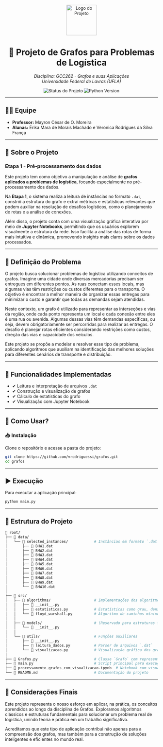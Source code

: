 <p align="center">
  <img src="https://img.icons8.com/fluency/96/graph.png" width="100" alt="Logo do Projeto"/>
</p>

<h1 align="center">🚀 Projeto de Grafos para Problemas de Logística</h1>

<p align="center">
  <i>Disciplina: GCC262 - Grafos e suas Aplicações</i><br>
  <i>Universidade Federal de Lavras (UFLA)</i>
</p>

<p align="center">
  <img src="https://img.shields.io/badge/status-em%20desenvolvimento-blue" alt="Status do Projeto"/>
  <img src="https://img.shields.io/badge/python-3.13.2-blue.svg" alt="Python Version"/>
</p>

---

## 👩‍💻 Equipe

- **Professor:** Mayron César de O. Moreira  
- **Alunas:** Érika Mara de Morais Machado e Veronica Rodrigues da Silva França

---

## 📌 Sobre o Projeto

### Etapa 1 - Pré-processamento dos dados

Este projeto tem como objetivo a manipulação e análise de **grafos aplicados a problemas de logística**, focando especialmente no pré-processamento dos dados.

Na **Etapa 1**, o sistema realiza a leitura de instâncias no formato `.dat`, constrói a estrutura do grafo e extrai métricas e estatísticas relevantes que podem auxiliar na resolução de desafios logísticos, como o planejamento de rotas e a análise de conexões.

Além disso, o projeto conta com uma visualização gráfica interativa por meio de **Jupyter Notebooks**, permitindo que os usuários explorem visualmente a estrutura da rede. Isso facilita a análise das rotas de forma mais intuitiva e dinâmica, promovendo insights mais claros sobre os dados processados.

---


## 🎯 Definição do Problema

O projeto busca solucionar problemas de logística utilizando conceitos de grafos. Imagine uma cidade onde diversas mercadorias precisam ser entregues em diferentes pontos. As ruas conectam esses locais, mas algumas vias têm restrições ou custos diferentes para o transporte. O objetivo é encontrar a melhor maneira de organizar essas entregas para minimizar o custo e garantir que todas as demandas sejam atendidas.

Neste contexto, um grafo é utilizado para representar as interseções e vias da região, onde cada ponto representa um local e cada conexão entre eles é uma rua ou avenida. Algumas dessas vias têm demandas específicas, ou seja, devem obrigatoriamente ser percorridas para realizar as entregas. O desafio é planejar rotas eficientes considerando restrições como custos, direção das vias e capacidade dos veículos.

Este projeto se propõe a modelar e resolver esse tipo de problema, aplicando algoritmos que auxiliam na identificação das melhores soluções para diferentes cenários de transporte e distribuição.

---

## 🔧 Funcionalidades Implementadas

- ✔ Leitura e interpretação de arquivos `.dat`
- ✔ Construção e visualização de grafos
- ✔ Cálculo de estatísticas do grafo
- ✔ Visualização com Jupyter Notebook

---

## 🚀 Como Usar?

### 📥 Instalação

Clone o repositório e acesse a pasta do projeto:

```bash
git clone https://github.com/vrodriguessi/grafos.git
cd grafos
```
---
## ▶️ Execução

Para executar a aplicação principal:
```bash
python main.py
```
---
## 📂 Estrutura do Projeto
```bash
📁 root/
├── 📁 data/
│   └── 📁 selected_instances/            # Instâncias em formato `.dat` com os dados de entrada
│       ├── 📄 BHW1.dat
│       ├── 📄 BHW2.dat
│       ├── 📄 BHW3.dat
│       ├── 📄 BHW4.dat
│       ├── 📄 BHW5.dat
│       ├── 📄 BHW6.dat
│       ├── 📄 BHW7.dat
│       ├── 📄 BHW8.dat
│       ├── 📄 BHW9.dat
│       └── 📄 BHW10.dat
│
├── 📁 src/
│   ├── 📁 algorithms/                    # Implementações dos algoritmos de grafos
│   │   ├── 📄 __init__.py
│   │   ├── 📄 estatisticas.py            # Estatísticas como grau, densidade, etc.
│   │   └── 📄 floyd_warshall.py          # Algoritmo de caminhos mínimos
│   │
│   ├── 📁 models/                        # (Reservado para estruturas futuras)
│   │   └── 📄 __init__.py
│   │
│   └── 📁 utils/                         # Funções auxiliares
│       ├── 📄 __init__.py
│       ├── 📄 leitura_dados.py           # Parser de arquivos `.dat`
│       └── 📄 visualizacao.py            # Visualização gráfica dos grafos
│
├── 📄 Grafos.py                          # Classe `Grafo` com representação e métodos
├── 📄 main.py                            # Script principal para execução dos testes
├── 📄 processamento_grafos_com_visualizacao.ipynb  # Notebook com visualizações interativas
└── 📄 README.md                          # Documentação do projeto

```
---
## 💬 Considerações Finais
Este projeto representa o nosso esforço em aplicar, na prática, os conceitos aprendidos ao longo da disciplina de Grafos. Exploramos algoritmos clássicos e estruturas fundamentais para solucionar um problema real de logística, unindo teoria e prática em um trabalho significativo.

Acreditamos que este tipo de aplicação contribui não apenas para a compreensão dos grafos, mas também para a construção de soluções inteligentes e eficientes no mundo real.



